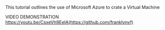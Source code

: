 This tutorial outlines the use of Microsoft Azure to crate a Virtual Machine


VIDEO DEMONSTRATION 
https://youtu.be/CsxeVh9EelA(https://github.com/franklynvf)
